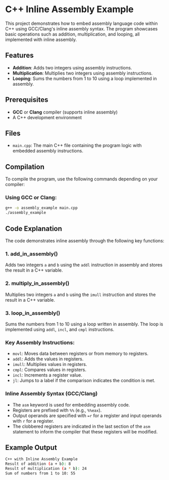 # C++ Inline Assembly Example

This project demonstrates how to embed assembly language code within C++ using GCC/Clang's inline assembly syntax. The program showcases basic operations such as addition, multiplication, and looping, all implemented with inline assembly.

## Features

- **Addition**: Adds two integers using assembly instructions.
- **Multiplication**: Multiplies two integers using assembly instructions.
- **Looping**: Sums the numbers from 1 to 10 using a loop implemented in assembly.

## Prerequisites

- **GCC** or **Clang** compiler (supports inline assembly)
- A C++ development environment

## Files

- `main.cpp`: The main C++ file containing the program logic with embedded assembly instructions.

## Compilation

To compile the program, use the following commands depending on your compiler:

### Using GCC or Clang:

```bash
g++ -o assembly_example main.cpp
./assembly_example
```

## Code Explanation

The code demonstrates inline assembly through the following key functions:

### 1. **add_in_assembly()**  
Adds two integers `a` and `b` using the `addl` instruction in assembly and stores the result in a C++ variable.

### 2. **multiply_in_assembly()**  
Multiplies two integers `a` and `b` using the `imull` instruction and stores the result in a C++ variable.

### 3. **loop_in_assembly()**  
Sums the numbers from 1 to 10 using a loop written in assembly. The loop is implemented using `addl`, `incl`, and `cmpl` instructions.

### Key Assembly Instructions:
- `movl`: Moves data between registers or from memory to registers.
- `addl`: Adds the values in registers.
- `imull`: Multiplies values in registers.
- `cmpl`: Compares values in registers.
- `incl`: Increments a register value.
- `jl`: Jumps to a label if the comparison indicates the condition is met.

### Inline Assembly Syntax (GCC/Clang)
- The `asm` keyword is used for embedding assembly code.
- Registers are prefixed with `%%` (e.g., `%%eax`).
- Output operands are specified with `=r` for a register and input operands with `r` for a register.
- The clobbered registers are indicated in the last section of the `asm` statement to inform the compiler that these registers will be modified.

## Example Output

```bash
C++ with Inline Assembly Example
Result of addition (a + b): 8
Result of multiplication (a * b): 24
Sum of numbers from 1 to 10: 55
```

